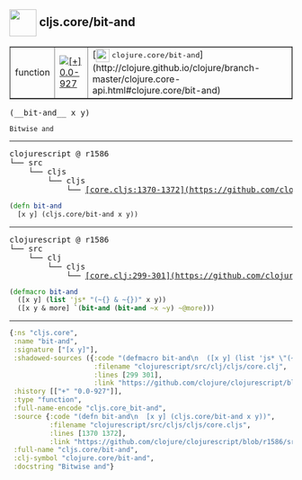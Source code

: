 ## <img width="48px" valign="middle" src="http://i.imgur.com/Hi20huC.png"> cljs.core/bit-and

 <table border="1">
<tr>
<td>function</td>
<td><a href="https://github.com/cljsinfo/api-refs/tree/0.0-927"><img valign="middle" alt="[+] 0.0-927" src="https://img.shields.io/badge/+-0.0--927-lightgrey.svg"></a> </td>
<td>
[<img height="24px" valign="middle" src="http://i.imgur.com/1GjPKvB.png"> <samp>clojure.core/bit-and</samp>](http://clojure.github.io/clojure/branch-master/clojure.core-api.html#clojure.core/bit-and)
</td>
</tr>
</table>

 <samp>
(__bit-and__ x y)<br>
</samp>

```
Bitwise and
```

---

 <pre>
clojurescript @ r1586
└── src
    └── cljs
        └── cljs
            └── <ins>[core.cljs:1370-1372](https://github.com/clojure/clojurescript/blob/r1586/src/cljs/cljs/core.cljs#L1370-L1372)</ins>
</pre>

```clj
(defn bit-and
  [x y] (cljs.core/bit-and x y))
```


---

 <pre>
clojurescript @ r1586
└── src
    └── clj
        └── cljs
            └── <ins>[core.clj:299-301](https://github.com/clojure/clojurescript/blob/r1586/src/clj/cljs/core.clj#L299-L301)</ins>
</pre>

```clj
(defmacro bit-and
  ([x y] (list 'js* "(~{} & ~{})" x y))
  ([x y & more] `(bit-and (bit-and ~x ~y) ~@more)))
```

---

```clj
{:ns "cljs.core",
 :name "bit-and",
 :signature ["[x y]"],
 :shadowed-sources ({:code "(defmacro bit-and\n  ([x y] (list 'js* \"(~{} & ~{})\" x y))\n  ([x y & more] `(bit-and (bit-and ~x ~y) ~@more)))",
                     :filename "clojurescript/src/clj/cljs/core.clj",
                     :lines [299 301],
                     :link "https://github.com/clojure/clojurescript/blob/r1586/src/clj/cljs/core.clj#L299-L301"}),
 :history [["+" "0.0-927"]],
 :type "function",
 :full-name-encode "cljs.core_bit-and",
 :source {:code "(defn bit-and\n  [x y] (cljs.core/bit-and x y))",
          :filename "clojurescript/src/cljs/cljs/core.cljs",
          :lines [1370 1372],
          :link "https://github.com/clojure/clojurescript/blob/r1586/src/cljs/cljs/core.cljs#L1370-L1372"},
 :full-name "cljs.core/bit-and",
 :clj-symbol "clojure.core/bit-and",
 :docstring "Bitwise and"}

```
